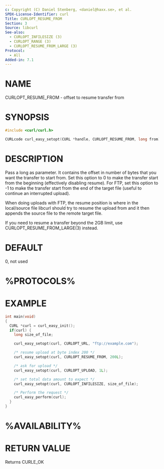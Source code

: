 ```yaml
---
c: Copyright (C) Daniel Stenberg, <daniel@haxx.se>, et al.
SPDX-License-Identifier: curl
Title: CURLOPT_RESUME_FROM
Section: 3
Source: libcurl
See-also:
  - CURLOPT_INFILESIZE (3)
  - CURLOPT_RANGE (3)
  - CURLOPT_RESUME_FROM_LARGE (3)
Protocol:
  - All
Added-in: 7.1
---
```


# NAME

CURLOPT_RESUME_FROM - offset to resume transfer from

# SYNOPSIS

~~~c
#include <curl/curl.h>

CURLcode curl_easy_setopt(CURL *handle, CURLOPT_RESUME_FROM, long from);
~~~

# DESCRIPTION

Pass a long as parameter. It contains the offset in number of bytes that you
want the transfer to start from. Set this option to 0 to make the transfer
start from the beginning (effectively disabling resume). For FTP, set this
option to -1 to make the transfer start from the end of the target file
(useful to continue an interrupted upload).

When doing uploads with FTP, the resume position is where in the local/source
file libcurl should try to resume the upload from and it then appends the
source file to the remote target file.

If you need to resume a transfer beyond the 2GB limit, use
CURLOPT_RESUME_FROM_LARGE(3) instead.

# DEFAULT

0, not used

# %PROTOCOLS%

# EXAMPLE

~~~c
int main(void)
{
  CURL *curl = curl_easy_init();
  if(curl) {
    long size_of_file;

    curl_easy_setopt(curl, CURLOPT_URL, "ftp://example.com");

    /* resume upload at byte index 200 */
    curl_easy_setopt(curl, CURLOPT_RESUME_FROM, 200L);

    /* ask for upload */
    curl_easy_setopt(curl, CURLOPT_UPLOAD, 1L);

    /* set total data amount to expect */
    curl_easy_setopt(curl, CURLOPT_INFILESIZE, size_of_file);

    /* Perform the request */
    curl_easy_perform(curl);
  }
}
~~~

# %AVAILABILITY%

# RETURN VALUE

Returns CURLE_OK
